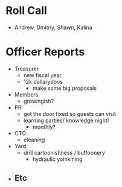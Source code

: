 # Roll Call

- Andrew, Dmitriy, Shawn, Kalina
  
# Officer Reports

- Treasurer
  - new fiscal year
  - 12k dollarydoos
    - make some big proposals
- Members
  - growingish?
- PR
  - got the door fixed so guests can visit
  - learning parties/ knowledge night!
    - monthly?
- CTO
  - cleaning
- Yard
  - drill cartoonishness / buffoonery
    - hydraulic yoinkining
- Etc
  - 
